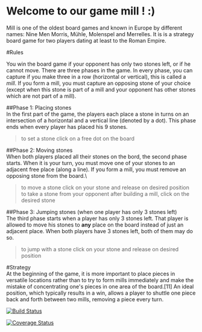 # Welcome to our game **mill** ! :)

Mill is one of the oldest board games and known in Europe by different names: Nine Men Morris, Mühle, Molenspel and Merrelles. It is is a strategy board game for two players dating at least to the Roman Empire.
 
#Rules

You win the board game if your opponent has only two stones left, or if he cannot move. There are three phases in the game. In every phase, you can capture if you make three in a row (horizontal or vertical), this is called a *mill*. If you form a mill, you must capture an opposing stone of your choice (except when this stone is part of a mill and your opponent has other stones which are not part of a mill).


##Phase 1: Placing stones \
In the first part of the game, the players each place a stone in turns on an intersection of a horizontal and a vertical line (denoted by a dot). This phase ends when every player has placed his 9 stones.
  > to set a stone click on a free dot on the board

##Phase 2: Moving stones \
When both players placed all their stones on the bord, the second phase starts. When it is your turn, you must move one of your stones to an adjacent free place (along a line). If you form a mill, you must remove an opposing stone from the board.\
  > to move a stone click on your stone and release on desired position\
  > to take a stone from your opponent after building a mill, click on the desired stone

##Phase 3: Jumping stones (when one player has only 3 stones left)\
The third phase starts when a player has only 3 stones left. That player is allowed to move his stones to **any** place on the board instead of just an adjacent place. When both players have 3 stones left, both of them may do so. 
  > to jump with a stone click on your stone and release on desired position


#Strategy\
At the beginning of the game, it is more important to place pieces in versatile locations rather than to try to form mills immediately and make the mistake of concentrating one's pieces in one area of the board.[11] An ideal position, which typically results in a win, allows a player to shuttle one piece back and forth between two mills, removing a piece every turn. 




[![Build Status](https://www.travis-ci.com/ginakokoska/MILL100001.svg?branch=Pattern)](https://www.travis-ci.com/ginakokoska/MILL100001)

[![Coverage Status](https://coveralls.io/repos/github/ginakokoska/MILL100001/badge.svg?branch=Pattern)](https://coveralls.io/github/ginakokoska/MILL100001?branch=Pattern)


